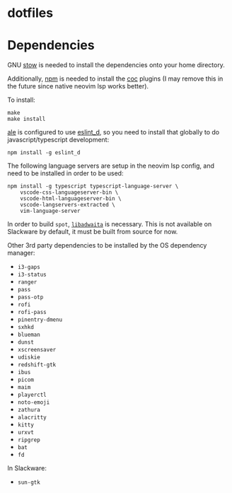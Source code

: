 dotfiles
========

# Dependencies

GNU [stow](https://www.gnu.org/software/stow/) is needed to install the dependencies onto your home directory.

Additionally, [npm](https://www.npmjs.com/) is needed to install the [coc](https://github.com/neoclide/coc.nvim) plugins (I may remove this in the future since native neovim lsp works better).

To install:

```
make
make install
```

[ale](https://github.com/dense-analysis/ale) is configured to use [eslint\_d](https://www.npmjs.com/package/eslint_d), so you need to install that globally to do javascript/typescript development:

	npm install -g eslint_d

The following language servers are setup in the neovim lsp config, and need to be installed in order to be used:

	npm install -g typescript typescript-language-server \
		vscode-css-languageserver-bin \
		vscode-html-languageserver-bin \
		vscode-langservers-extracted \
		vim-language-server

In order to build `spot`, [`libadwaita`](https://gitlab.gnome.org/GNOME/libadwaita) is necessary. This is not available on Slackware by default, it must be built from source for now.

Other 3rd party dependencies to be installed by the OS dependency manager:
- `i3-gaps`
- `i3-status`
- `ranger`
- `pass`
- `pass-otp`
- `rofi`
- `rofi-pass`
- `pinentry-dmenu`
- `sxhkd`
- `blueman`
- `dunst`
- `xscreensaver`
- `udiskie`
- `redshift-gtk`
- `ibus`
- `picom`
- `maim`
- `playerctl`
- `noto-emoji`
- `zathura`
- `alacritty`
- `kitty`
- `urxvt`
- `ripgrep`
- `bat`
- `fd`

In Slackware:
- `sun-gtk`
